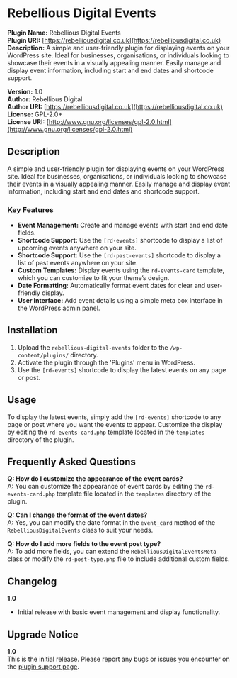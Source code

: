 # Rebellious Digital Events

**Plugin Name:** Rebellious Digital Events  
**Plugin URI:** [https://rebelliousdigital.co.uk](https://rebelliousdigital.co.uk)  
**Description:** A simple and user-friendly plugin for displaying events on your WordPress site. Ideal for businesses, organisations, or individuals looking to showcase their events in a visually appealing manner. Easily manage and display event information, including start and end dates and shortcode support.

**Version:** 1.0  
**Author:** Rebellious Digital  
**Author URI:** [https://rebelliousdigital.co.uk](https://rebelliousdigital.co.uk)  
**License:** GPL-2.0+  
**License URI:** [http://www.gnu.org/licenses/gpl-2.0.html](http://www.gnu.org/licenses/gpl-2.0.html)

## Description

A simple and user-friendly plugin for displaying events on your WordPress site. Ideal for businesses, organisations, or individuals looking to showcase their events in a visually appealing manner. Easily manage and display event information, including start and end dates and shortcode support.


### Key Features

- **Event Management:** Create and manage events with start and end date fields.
- **Shortcode Support:** Use the `[rd-events]` shortcode to display a list of upcoming events anywhere on your site.
 - **Shortcode Support:** Use the `[rd-past-events]` shortcode to display a list of past events anywhere on your site.
- **Custom Templates:** Display events using the `rd-events-card` template, which you can customize to fit your theme’s design.
- **Date Formatting:** Automatically format event dates for clear and user-friendly display.
- **User Interface:** Add event details using a simple meta box interface in the WordPress admin panel.

## Installation

1. Upload the `rebellious-digital-events` folder to the `/wp-content/plugins/` directory.
2. Activate the plugin through the 'Plugins' menu in WordPress.
3. Use the `[rd-events]` shortcode to display the latest events on any page or post.

## Usage

To display the latest events, simply add the `[rd-events]` shortcode to any page or post where you want the events to appear. Customize the display by editing the `rd-events-card.php` template located in the `templates` directory of the plugin.

## Frequently Asked Questions

**Q: How do I customize the appearance of the event cards?**  
A: You can customize the appearance of event cards by editing the `rd-events-card.php` template file located in the `templates` directory of the plugin.

**Q: Can I change the format of the event dates?**  
A: Yes, you can modify the date format in the `event_card` method of the `RebelliousDigitalEvents` class to suit your needs.

**Q: How do I add more fields to the event post type?**  
A: To add more fields, you can extend the `RebelliousDigitalEventsMeta` class or modify the `rd-post-type.php` file to include additional custom fields.

## Changelog

**1.0**  
- Initial release with basic event management and display functionality.

## Upgrade Notice

**1.0**  
This is the initial release. Please report any bugs or issues you encounter on the [plugin support page](https://rebelliousdigital.co.uk).
